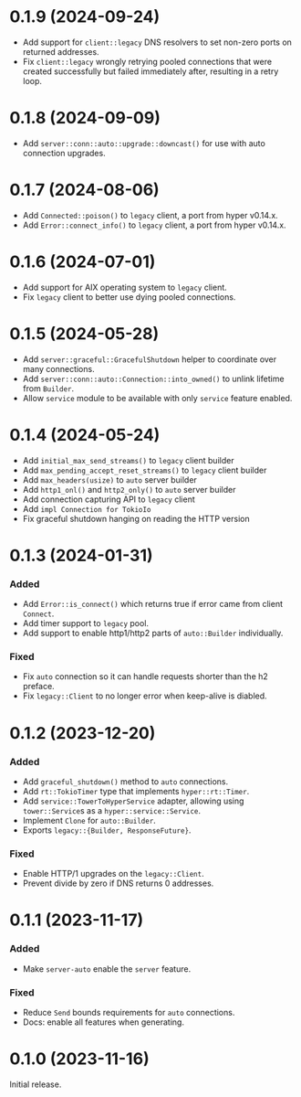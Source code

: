 # 0.1.9 (2024-09-24)

- Add support for `client::legacy` DNS resolvers to set non-zero ports on returned addresses.
- Fix `client::legacy` wrongly retrying pooled connections that were created successfully but failed immediately after, resulting in a retry loop.


# 0.1.8 (2024-09-09)

- Add `server::conn::auto::upgrade::downcast()` for use with auto connection upgrades.

# 0.1.7 (2024-08-06)

- Add `Connected::poison()` to `legacy` client, a port from hyper v0.14.x.
- Add `Error::connect_info()` to `legacy` client, a port from hyper v0.14.x.

# 0.1.6 (2024-07-01)

- Add support for AIX operating system to `legacy` client.
- Fix `legacy` client to better use dying pooled connections.

# 0.1.5 (2024-05-28)

- Add `server::graceful::GracefulShutdown` helper to coordinate over many connections.
- Add `server::conn::auto::Connection::into_owned()` to unlink lifetime from `Builder`.
- Allow `service` module to be available with only `service` feature enabled.

# 0.1.4 (2024-05-24)

- Add `initial_max_send_streams()` to `legacy` client builder
- Add `max_pending_accept_reset_streams()` to `legacy` client builder
- Add `max_headers(usize)` to `auto` server builder
- Add `http1_onl()` and `http2_only()` to `auto` server builder
- Add connection capturing API to `legacy` client
- Add `impl Connection for TokioIo`
- Fix graceful shutdown hanging on reading the HTTP version

# 0.1.3 (2024-01-31)

### Added

- Add `Error::is_connect()` which returns true if error came from client `Connect`.
- Add timer support to `legacy` pool.
- Add support to enable http1/http2 parts of `auto::Builder` individually.

### Fixed

- Fix `auto` connection so it can handle requests shorter than the h2 preface.
- Fix `legacy::Client` to no longer error when keep-alive is diabled.

# 0.1.2 (2023-12-20)

### Added

- Add `graceful_shutdown()` method to `auto` connections.
- Add `rt::TokioTimer` type that implements `hyper::rt::Timer`.
- Add `service::TowerToHyperService` adapter, allowing using `tower::Service`s as a `hyper::service::Service`.
- Implement `Clone` for `auto::Builder`.
- Exports `legacy::{Builder, ResponseFuture}`.

### Fixed

- Enable HTTP/1 upgrades on the `legacy::Client`.
- Prevent divide by zero if DNS returns 0 addresses.

# 0.1.1 (2023-11-17)

### Added

- Make `server-auto` enable the `server` feature.

### Fixed

- Reduce `Send` bounds requirements for `auto` connections.
- Docs: enable all features when generating.

# 0.1.0 (2023-11-16)

Initial release.
